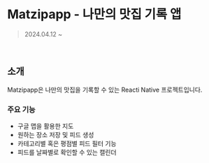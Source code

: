 # Matzipapp - 나만의 맛집 기록 앱

> 2024.04.12 ~

<br />

## 소개

Matzipapp은 나만의 맛집을 기록할 수 있는 Reacti Native 프로젝트입니다.

### 주요 기능

- 구글 맵을 활용한 지도
- 원하는 장소 저장 및 피드 생성
- 카테고리별 혹은 평점별 피드 필터 기능
- 피드를 날짜별로 확인할 수 있는 캘린더
